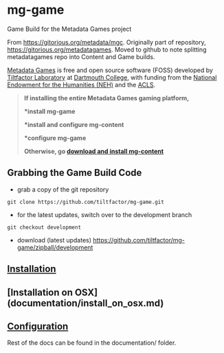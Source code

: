 # mg-game #

Game Build for the Metadata Games project

From https://gitorious.org/metadata/mgc.
Originally part of repository, https://gitorious.org/metadatagames.
Moved to github to note splitting metadatagames repo into Content and Game builds.

[Metadata Games](http://www.metadatagames.org/) is free and open source software (FOSS)
developed by [Tiltfactor Laboratory](http://www.tiltfactor.org/) at [Dartmouth College](http://www.dartmouth.edu/),
with funding from the [National Endowment for the Humanities (NEH)](http://www.neh.gov/) and the [ACLS](http://www.acls.org/).

>__If installing the entire Metadata Games gaming platform,__
>
>__*install mg-game__
>
>__*install and configure mg-content__
>
>__*configure mg-game__
>
>__Otherwise, go [download and install mg-content](https://www.github.com/tiltfactor/mg-content)__

## Grabbing the Game Build Code ##

* grab a copy of the git repository
```
git clone https://github.com/tiltfactor/mg-game.git
```

* for the latest updates, switch over to the development branch
```
git checkout development
```

* download
(latest updates) https://github.com/tiltfactor/mg-game/zipball/development

## [Installation](documentation/install_gameapp.md) ##

## [Installation on OSX] (documentation/install_on_osx.md) ##

## [Configuration](documentation/configure_gamebuild.md) ##

Rest of the docs can be found in the documentation/ folder.
